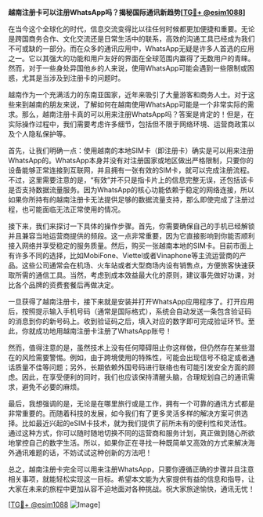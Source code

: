 **越南注册卡可以注册WhatsApp吗？揭秘国际通讯新趋势[[TG💪+ @esim1088](https://t.me/s/esim1088)]**

在当今这个全球化的时代，信息交流变得比以往任何时候都更加便捷和重要。无论是跨国商务合作、文化交流还是日常生活中的联系，高效的沟通工具已经成为我们不可或缺的一部分。而在众多的通讯应用中，WhatsApp无疑是许多人首选的应用之一。它以其强大的功能和用户友好的界面在全球范围内赢得了无数用户的青睐。然而，对于一些身处异国他乡的人来说，使用WhatsApp可能会遇到一些限制或困惑，尤其是当涉及到注册卡的问题时。

越南作为一个充满活力的东南亚国家，近年来吸引了大量游客和商务人士。对于这些来到越南的朋友来说，了解如何在越南使用WhatsApp可能是一个非常实际的需求。那么，越南注册卡真的可以用来注册WhatsApp吗？答案是肯定的！但是，在实际操作过程中，我们需要考虑许多细节，包括但不限于网络环境、运营商政策以及个人隐私保护等。

首先，让我们明确一点：使用越南的本地SIM卡（即注册卡）确实是可以用来注册WhatsApp的。WhatsApp本身并没有对注册国家或地区做出严格限制，只要你的设备能够正常连接到互联网，并且拥有一张有效的SIM卡，就可以完成注册流程。不过，这里需要注意的是，“有效”并不只是指卡片上的信息完整无误，还包括该卡是否支持数据流量服务。因为WhatsApp的核心功能依赖于稳定的网络连接，所以如果你所持有的越南注册卡无法提供足够的数据流量支持，那么即使完成了注册过程，也可能面临无法正常使用的情况。

接下来，我们来探讨一下具体的操作步骤。首先，你需要确保自己的手机已经解锁并且兼容当地运营商提供的频段。这一点非常重要，因为它直接影响到你能否顺利接入网络并享受稳定的服务质量。然后，购买一张越南本地的SIM卡。目前市面上有许多不同的选择，比如MobiFone、Viettel或者Vinaphone等主流运营商的产品。这些公司通常会在机场、火车站或者大型商场内设有销售点，方便旅客快速获取所需的通信工具。当然，考虑到成本效益最大化的原则，建议事先做好功课，对比各个品牌的资费套餐后再做决定。

一旦获得了越南注册卡，接下来就是安装并打开WhatsApp应用程序了。打开应用后，按照提示输入手机号码（通常是国际格式），系统会自动发送一条包含验证码的消息到你的新号码上。收到验证码之后，填入对应的数字即可完成验证环节。至此，你就成功地用越南注册卡注册了WhatsApp账号！

然而，值得注意的是，虽然技术上没有任何障碍阻止你这样做，但仍然存在某些潜在的风险需要警惕。例如，由于跨境使用的特殊性，可能会出现信号不稳定或者通话质量不佳等问题；另外，长期依赖外国号码进行联络也有可能引发安全方面的顾虑。因此，在享受便利的同时，我们也应该保持清醒头脑，合理规划自己的通讯需求，避免不必要的麻烦。

最后，我想强调的是，无论是在哪里旅行或是工作，拥有一个可靠的通讯方式都是非常重要的。而随着科技的发展，如今我们有了更多灵活多样的解决方案可供选择。比如最近兴起的eSIM卡技术，就为我们提供了前所未有的便利性和灵活性。通过这种方式，你可以随时随地切换不同的运营商和服务计划，真正做到随心所欲地掌控自己的数字生活。所以，如果你正在寻找一种既简单又高效的方式来解决海外通讯难题的话，不妨试试这种创新的方法吧！

总之，越南注册卡完全可以用来注册WhatsApp，只要你遵循正确的步骤并且注意相关事项，就能轻松实现这一目标。希望本文能为大家提供有益的信息和指导，让大家在未来的旅程中更加从容不迫地面对各种挑战。祝大家旅途愉快，通讯无忧！

[[TG💪+ @esim1088](https://t.me/s/esim1088) ![Image](https://i.postimg.cc/4NQfJmqS/Snipaste-2025-05-13-00-14-12.png)]